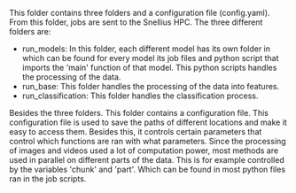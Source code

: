 This folder contains three folders and a configuration file (config.yaml). From this folder, jobs are sent to the Snellius HPC.
The three different folders are:
  - run_models: In this folder, each different model has its own folder in which can be found for every model its job files and python script that imports the 'main' function of that model. This python scripts handles the processing of the data.
  - run_base: This folder handles the processing of the data into features.
  - run_classification: This folder handles the classification process.

Besides the three folders. This folder contains a configuration file. This configuration file is used to save the paths of different locations and make it easy to access them. Besides this, it controls certain parameters that control which functions are ran with what parameters. Since the processing of images and videos used a lot of computation power, most methods are used in parallel on different parts of the data. This is for example controlled by the variables 'chunk' and 'part'. Which can be found in most python files ran in the job scripts. 
